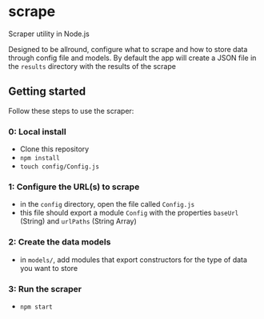 # scrape
Scraper utility in Node.js
   
Designed to be allround, configure what to scrape and how to store data through config file and models.
By default the app will create a JSON file in the `results` directory with the results of the scrape

## Getting started

Follow these steps to use the scraper:

### 0: Local install

* Clone this repository
* `npm install`
* `touch config/Config.js`

### 1: Configure the URL(s) to scrape

* in the `config` directory, open the file called `Config.js` 
* this file should export a module `Config` with the properties `baseUrl` (String) and `urlPaths` (String Array)  

### 2: Create the data models

* in `models/`, add modules that export constructors for the type of data you want to store

### 3: Run the scraper

* `npm start`